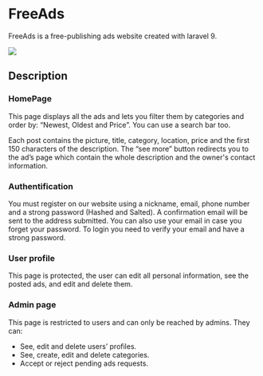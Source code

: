 # FreeAds

FreeAds is a free-publishing ads website created with laravel 9.

![](2022-05-19-00-47-49.png)

## Description

### HomePage
This page displays all the ads and lets you filter them by categories and order by: “Newest, Oldest and Price”. You can use a search bar too.  

Each post contains the picture, title, category, location, price and the first 150 characters of the description. The “see more” button redirects you to the ad’s page which contain the whole description and the owner's contact information. 

### Authentification 
You must register on our website using a nickname, email, phone number and a strong password (Hashed and Salted). A confirmation email will be sent to the address submitted. You can also use your email in case you forget your password. To login you need to verify your email and have a strong password. 

### User profile
This page is protected, the user can edit all personal information, see the posted ads, and edit and delete them. 

### Admin page
This page is restricted to users and can only be reached by admins. They can: 
- See, edit and delete users’ profiles.  
- See, create, edit and delete categories.  
- Accept or reject pending ads requests.
